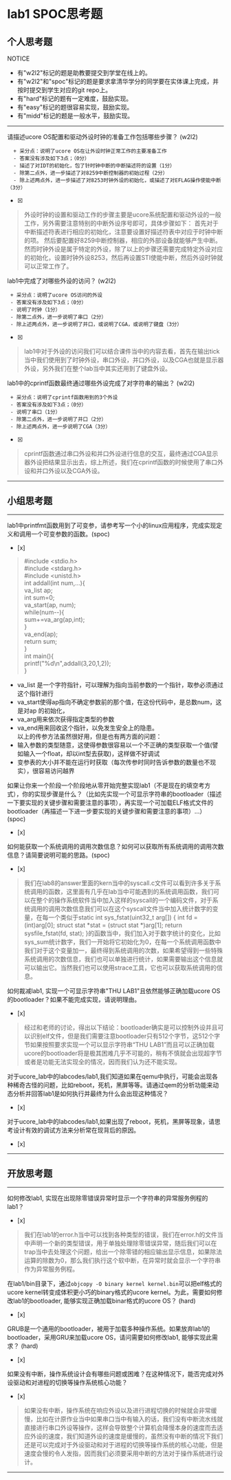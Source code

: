 # lab1 SPOC思考题

## 个人思考题

NOTICE
- 有"w2l2"标记的题是助教要提交到学堂在线上的。
- 有"w2l2"和"spoc"标记的题是要求拿清华学分的同学要在实体课上完成，并按时提交到学生对应的git repo上。
- 有"hard"标记的题有一定难度，鼓励实现。
- 有"easy"标记的题很容易实现，鼓励实现。
- 有"midd"标记的题是一般水平，鼓励实现。
---

请描述ucore OS配置和驱动外设时钟的准备工作包括哪些步骤？ (w2l2)
```
  + 采分点：说明了ucore OS在让外设时钟正常工作的主要准备工作
  - 答案没有涉及如下3点；（0分）
  - 描述了对IDT的初始化，包了针时钟中断的中断描述符的设置（1分）
  - 除第二点外，进一步描述了对8259中断控制器的初始过程（2分）
  - 除上述两点外，进一步描述了对8253时钟外设的初始化，或描述了对EFLAG操作使能中断（3分）
 ```
- [x]  

>  外设时钟的设置和驱动工作的步骤主要是ucore系统配置和驱动外设的一般工作，另外需要注意特别的中断外设序号即可，具体步骤如下：
首先对于中断描述符表进行相应的初始化，注意要设置好描述符表中对应于时钟中断的项。
然后要配置好8259中断控制器，相应的外部设备就能够产生中断。
然而时钟外设是属于特定的外设，除了以上的步骤还需要完成特定外设对应的初始化，设置时钟外设8253，然后再设置STI使能中断，然后外设时钟就可以正常工作了。

lab1中完成了对哪些外设的访问？ (w2l2)
 ```
  + 采分点：说明了ucore OS访问的外设
  - 答案没有涉及如下3点；（0分）
  - 说明了时钟（1分）
  - 除第二点外，进一步说明了串口（2分）
  - 除上述两点外，进一步说明了并口，或说明了CGA，或说明了键盘（3分）
 ```
- [x]  

>  lab1中对于外设的访问我们可以结合课件当中的内容去看，首先在输出tick当中我们使用到了时钟外设，串口外设，并口外设，以及CGA也就是显示器外设，另外我们在整个lab当中其实还用到了键盘外设。

lab1中的cprintf函数最终通过哪些外设完成了对字符串的输出？ (w2l2)
 ```
  + 采分点：说明了cprintf函数用到的3个外设
  - 答案没有涉及如下3点；（0分）
  - 说明了串口（1分）
  - 除第二点外，进一步说明了并口（2分）
  - 除上述两点外，进一步说明了CGA（3分）
 ```
- [x]  

>  cprintf函数通过串口外设和并口外设进行信息的交互，最终通过CGA显示器外设把结果显示出去，综上所述，我们在cprintf函数的时候使用了串口外设和并口外设以及CGA外设。

---

## 小组思考题

---

lab1中printfmt函数用到了可变参，请参考写一个小的linux应用程序，完成实现定义和调用一个可变参数的函数。(spoc)
- [x]  

> \#include \<stdio.h\><br />
\#include \<stdarg.h\><br />
\#include \<unistd.h\><br />
int addall(int num,...){<br />
	va_list ap;<br />
	int sum=0;<br />
	va_start(ap, num);<br />
	while(num--){<br />
    	sum+=va_arg(ap,int);<br />
	}<br />
  va_end(ap);<br />
	return sum;<br />
}<br />
int main(){<br />
	printf("%d\n",addall(3,20,1,2));<br />
}<br />
* va_list 是一个字符指针，可以理解为指向当前参数的一个指针，取参必须通过这个指针进行
* va_start使得ap指向不确定参数前的那个值，在这份代码中，是总数num，这是对ap 的初始化，
* va_arg用来依次获得指定类型的参数
* va_end用来回收这个指针，以免发生安全上的隐患。<br />
以上的传参方法虽然很好用，但是也有两方面的问题：
* 输入参数的类型随意，这使得参数很容易以一个不正确的类型获取一个值(譬如输入一个float，却以int型去获取)，这样做不好调试
* 变参表的大小并不能在运行时获取（每次传参时同时告诉参数的数量也不现实），很容易访问越界


如果让你来一个阶段一个阶段地从零开始完整实现lab1（不是现在的填空考方式），你的实现步骤是什么？（比如先实现一个可显示字符串的bootloader（描述一下要实现的关键步骤和需要注意的事项），再实现一个可加载ELF格式文件的bootloader（再描述一下进一步要实现的关键步骤和需要注意的事项）...） (spoc)
- [x]  

> 


如何能获取一个系统调用的调用次数信息？如何可以获取所有系统调用的调用次数信息？请简要说明可能的思路。(spoc)
- [x]  

> 我们在lab8的answer里面的kern当中的syscall.c文件可以看到许多关于系统调用的函数，这里面有几乎在lab当中可能遇到的系统调用函数，我们可以在整个的操作系统软件当中加入这样的syscall的一个编码文件，对于系统调用的调用次数信息我们可以在这个syscall文件当中加入统计数字的变量，在每一个类似于static int
sys_fstat(uint32_t arg[]) {
    int fd = (int)arg[0];
    struct stat *stat = (struct stat *)arg[1];
    return sysfile_fstat(fd, stat);
}的函数当中，我们加入对于数字统计的变化，比如sys_sum统计数字，我们一开始将它初始化为0，在每一个系统调用函数中我们对于这个变量加一，最终得到系统调用的次数，如果希望得到一些特殊系统调用的次数信息，我们也可以单独进行统计，如果需要输出这个信息就可以输出它。当然我们也可以使用strace工具，它也可以获取系统调用的信息。

如何裁减lab1, 实现一个可显示字符串"THU LAB1"且依然能够正确加载ucore OS的bootloader？如果不能完成实现，请说明理由。
- [x]  

> 经过和老师的讨论，得出以下结论：bootloader确实是可以控制外设并且可以识别elf文件，但是我们需要注意bootloader只有512个字节，这512个字节如果按照要求实现一个可以显示字符串“THU LAB1”而且可以正确加载ucore的bootloader将是极其困难几乎不可能的，稍有不慎就会出现超字节或者是功能无法实现全的情况，因而我们认为还不能实现。

对于ucore_lab中的labcodes/lab1,我们知道如果在qemu中执行，可能会出现各种稀奇古怪的问题，比如reboot，死机，黑屏等等。请通过qem的分析功能来动态分析并回答lab1是如何执行并最终为什么会出现这种情况？
- [x]  

> 

对于ucore_lab中的labcodes/lab1,如果出现了reboot，死机，黑屏等现象，请思考设计有效的调试方法来分析常在现背后的原因。
- [x]  

> 

---

## 开放思考题

---

如何修改lab1, 实现在出现除零错误异常时显示一个字符串的异常服务例程的lab1？
- [x]  

> 我们在lab1的error.h当中可以找到各种类型的错误，我们在error.h的文件当中声明一个新的类型错误，用于单独处理除零错误异常，随后我们可以在trap当中去处理这个问题，给出一个除零错的相应输出显示信息，如果除法运算的除数为0，那么我们执行这个软中断，在异常时就会显示一个字符串作为异常服务例程。


在lab1/bin目录下，通过`objcopy -O binary kernel kernel.bin`可以把elf格式的ucore kernel转变成体积更小巧的binary格式的ucore kernel。为此，需要如何修改lab1的bootloader, 能够实现正确加载binar格式的ucore OS？ (hard)
- [x]  

>

GRUB是一个通用的bootloader，被用于加载多种操作系统。如果放弃lab1的bootloader，采用GRU来加载ucore OS，请问需要如何修改lab1, 能够实现此需求？ (hard)
- [x]  

>


如果没有中断，操作系统设计会有哪些问题或困难？在这种情况下，能否完成对外设驱动和对进程的切换等操作系统核心功能？
- [x]  

>  如果没有中断，操作系统在响应外设以及进行进程切换的时候就会非常缓慢，比如在计原作业当中如果串口当中有输入的话，我们没有中断流水线就直接进行串口外设等操作，这样会导致整个计算机会降慢本身的速度而去适应外设的速度，我们知道外设的速度是缓慢的，虽然没有中断的情况下我们还是可以完成对于外设驱动和对于进程的切换等操作系统的核心功能，但是速度会慢的令人发指，因而我们必须要采用中断的方法对于操作系统进行设计。

---
